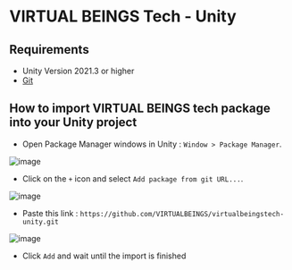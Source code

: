# VIRTUAL BEINGS Tech - Unity

## Requirements
- Unity Version 2021.3 or higher
- [Git](https://git-scm.com/)

## How to import VIRTUAL BEINGS tech package into your Unity project
- Open Package Manager windows in Unity : `Window > Package Manager`.

![image](https://user-images.githubusercontent.com/128504226/226867218-df18b6ca-9977-4e09-a599-7d5e9dd03946.png)

- Click on the `+` icon and select `Add package from git URL...`.

![image](https://user-images.githubusercontent.com/128504226/226867580-119c6f85-2921-4247-8805-17250946e1c6.png)

- Paste this link : `https://github.com/VIRTUALBEINGS/virtualbeingstech-unity.git`

![image](https://user-images.githubusercontent.com/128504226/226868422-3ea84607-dac3-47f2-86a1-7b0be9b1aaf4.png)

- Click `Add` and wait until the import is finished
